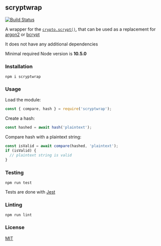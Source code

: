 ## scryptwrap

[![Build Status](https://travis-ci.com/julyskies/scryptwrap.svg?branch=release)](https://travis-ci.com/julyskies/scryptwrap)

A wrapper for the [`crypto.scrypt()`](https://nodejs.org/dist/latest-v14.x/docs/api/crypto.html#crypto_crypto_scrypt_password_salt_keylen_options_callback), that can be used as a replacement for [argon2](https://www.npmjs.com/package/argon2) or [bcrypt](https://www.npmjs.com/package/bcrypt)

It does not have any additional dependencies

Minimal required Node version is **10.5.0**

### Installation

```shell script
npm i scryptwrap
```

### Usage

Load the module:

```javascript
const { compare, hash } = require('scryptwrap');
```

Create a hash:

```javascript
const hashed = await hash('plaintext');
```

Compare hash with a plaintext string:

```javascript
const isValid = await compare(hashed, 'plaintext');
if (isValid) {
  // plaintext string is valid
}
```

### Testing

```shell script
npm run test
```

Tests are done with [Jest](https://jestjs.io)

### Linting

```shell script
npm run lint
```

### License

[MIT](./LICENSE)
